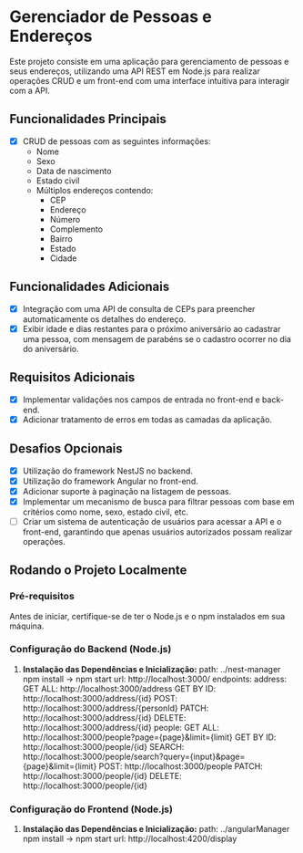 # Gerenciador de Pessoas e Endereços

Este projeto consiste em uma aplicação para gerenciamento de pessoas e seus endereços, utilizando uma API REST em Node.js para realizar operações CRUD e um front-end com uma interface intuitiva para interagir com a API.

## Funcionalidades Principais

- [X] CRUD de pessoas com as seguintes informações:
  - Nome
  - Sexo
  - Data de nascimento
  - Estado civil
  - Múltiplos endereços contendo:
    - CEP
    - Endereço
    - Número
    - Complemento
    - Bairro
    - Estado
    - Cidade

## Funcionalidades Adicionais

- [X] Integração com uma API de consulta de CEPs para preencher automaticamente os detalhes do endereço.
- [X] Exibir idade e dias restantes para o próximo aniversário ao cadastrar uma pessoa, com mensagem de parabéns se o cadastro ocorrer no dia do aniversário.

## Requisitos Adicionais

- [X] Implementar validações nos campos de entrada no front-end e back-end.
- [X] Adicionar tratamento de erros em todas as camadas da aplicação.

## Desafios Opcionais

- [X] Utilização do framework NestJS no backend.
- [X] Utilização do framework Angular no front-end.
- [X] Adicionar suporte à paginação na listagem de pessoas.
- [X] Implementar um mecanismo de busca para filtrar pessoas com base em critérios como nome, sexo, estado civil, etc.
- [ ] Criar um sistema de autenticação de usuários para acessar a API e o front-end, garantindo que apenas usuários autorizados possam realizar operações.

## Rodando o Projeto Localmente

### Pré-requisitos

Antes de iniciar, certifique-se de ter o Node.js e o npm instalados em sua máquina.

### Configuração do Backend (Node.js)

1. **Instalação das Dependências e Inicialização:**
    path: ../nest-manager
    npm install -> npm start
    url: http://localhost:3000/
    endpoints: 
              address:
                      GET ALL: http://localhost:3000/address
                      GET BY ID: http://localhost:3000/address/{id}
                      POST: http://localhost:3000/address/{personId}
                      PATCH: http://localhost:3000/address/{id}
                      DELETE: http://localhost:3000/address/{id}
              people:
                      GET ALL: http://localhost:3000/people?page={page}&limit={limit}
                      GET BY ID: http://localhost:3000/people/{id}
                      SEARCH: http://localhost:3000/people/search?query={input}&page={page}&limit={limit}
                      POST: http://localhost:3000/people
                      PATCH: http://localhost:3000/people/{id}
                      DELETE: http://localhost:3000/people/{id}

  ### Configuração do Frontend (Node.js)

1. **Instalação das Dependências e Inicialização:**
    path: ../angularManager
    npm install -> npm start
    url: http://localhost:4200/display


